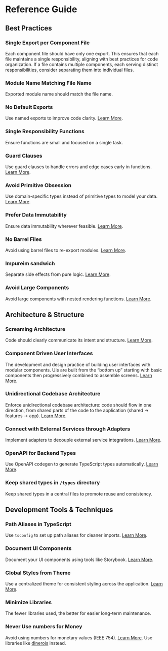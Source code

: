 # Reference Guide

## Best Practices

### Single Export per Component File

Each component file should have only one export. This ensures that each file maintains a single responsibility, aligning with best practices for code organization. If a file contains multiple components, each serving distinct responsibilities, consider separating them into individual files.

### Module Name Matching File Name

Exported module name should match the file name.

### No Default Exports

Use named exports to improve code clarity. [Learn More](https://basarat.gitbook.io/typescript/main-1/defaultisbad).

### Single Responsibility Functions

Ensure functions are small and focused on a single task.

### Guard Clauses

Use guard clauses to handle errors and edge cases early in functions. [Learn More](https://medium.com/@timothydan/javascript-guard-clauses-64b999e3240).

### Avoid Primitive Obsession

Use domain-specific types instead of primitive types to model your data. [Learn More](https://refactoring.guru/smells/primitive-obsession).

### Prefer Data Immutability

Ensure data immutability wherever feasible. [Learn More](https://immutable-js.github.io/immutable-js/).

### No Barrel Files

Avoid using barrel files to re-export modules. [Learn More](https://marvinh.dev/blog/speeding-up-javascript-ecosystem-part-7/).

### Impureim sandwich

Separate side effects from pure logic. [Learn More](https://blog.ploeh.dk/2020/03/02/impureim-sandwich/).

### Avoid Large Components

Avoid large components with nested rendering functions. [Learn More](https://helderberto.com/reactjs-tips-tricks-avoid-nested-render-functions).

## Architecture & Structure

### Screaming Architecture

Code should clearly communicate its intent and structure. [Learn More](https://blog.cleancoder.com/uncle-bob/2011/09/30/Screaming-Architecture.html).

### Component Driven User Interfaces

The development and design practice of building user interfaces with modular components. UIs are built from the “bottom up” starting with basic components then progressively combined to assemble screens. [Learn More](https://www.componentdriven.org/).

### Unidirectional Codebase Architecture

Enforce unidirectional codebase architecture: code should flow in one direction, from shared parts of the code to the application (shared → features → app). [Learn More](https://github.com/alan2207/bulletproof-react/blob/master/docs/project-structure.md).

### Connect with External Services through Adapters

Implement adapters to decouple external service integrations. [Learn More](https://refactoring.guru/design-patterns/adapter).

### OpenAPI for Backend Types

Use OpenAPI codegen to generate TypeScript types automatically. [Learn More](https://heyapi.vercel.app/openapi-ts/get-started.html).

### Keep shared types in `/types` directory

Keep shared types in a central files to promote reuse and consistency.

## Development Tools & Techniques

### Path Aliases in TypeScript

Use `tsconfig` to set up path aliases for cleaner imports. [Learn More](https://dev.to/larswaechter/path-aliases-with-typescript-in-nodejs-4353).

### Document UI Components

Document your UI components using tools like Storybook. [Learn More](https://storybook.js.org/).

### Global Styles from Theme

Use a centralized theme for consistent styling across the application. [Learn More](https://mui.com/material-ui/customization/theming/).

### Minimize Libraries

The fewer libraries used, the better for easier long-term maintenance.

### Never Use numbers for Money

Avoid using numbers for monetary values (IEEE 754). [Learn More](https://en.wikipedia.org/wiki/IEEE_754).
Use libraries like [dinerojs](https://dinerojs.com/) instead.
